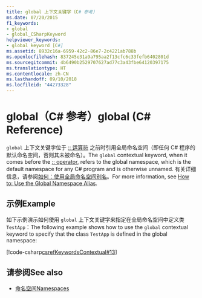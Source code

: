 ```yaml
---
title: global 上下文关键字（C# 参考）
ms.date: 07/20/2015
f1_keywords:
- global
- global_CSharpKeyword
helpviewer_keywords:
- global keyword [C#]
ms.assetid: 8932c16a-6959-42c2-86e7-2c4221ab788b
ms.openlocfilehash: 837245e31a9a795aa2f13cfc6c33fefb6402801d
ms.sourcegitcommit: 4b6490b2529707627ad77c3a43fbe64120397175
ms.translationtype: HT
ms.contentlocale: zh-CN
ms.lasthandoff: 09/10/2018
ms.locfileid: "44273328"
---
```

# <a name="global-c-reference"></a><span data-ttu-id="7ffcd-102">global（C# 参考）</span><span class="sxs-lookup"><span data-stu-id="7ffcd-102">global (C# Reference)</span></span>

<span data-ttu-id="7ffcd-103">`global` 上下文关键字位于 [:: 运算符](../operators/namespace-alias-qualifer.md) 之前时引用全局命名空间（即任何 C# 程序的默认命名空间，否则其未被命名）。</span><span class="sxs-lookup"><span data-stu-id="7ffcd-103">The `global` contextual keyword, when it comes before the [:: operator](../operators/namespace-alias-qualifer.md), refers to the global namespace, which is the default namespace for any C# program and is otherwise unnamed.</span></span> <span data-ttu-id="7ffcd-104">有关详细信息，请参阅[如何：使用全局命名空间别名](../../programming-guide/namespaces/how-to-use-the-global-namespace-alias.md)。</span><span class="sxs-lookup"><span data-stu-id="7ffcd-104">For more information, see [How to: Use the Global Namespace Alias](../../programming-guide/namespaces/how-to-use-the-global-namespace-alias.md).</span></span>

## <a name="example"></a><span data-ttu-id="7ffcd-105">示例</span><span class="sxs-lookup"><span data-stu-id="7ffcd-105">Example</span></span>

<span data-ttu-id="7ffcd-106">如下示例演示如何使用 `global` 上下文关键字来指定在全局命名空间中定义类 `TestApp`：</span><span class="sxs-lookup"><span data-stu-id="7ffcd-106">The following example shows how to use the `global` contextual keyword to specify that the class `TestApp` is defined in the global namespace:</span></span>

[!code-csharp[csrefKeywordsContextual#13](~/samples/snippets/csharp/VS_Snippets_VBCSharp/csrefKeywordsContextual/CS/csrefKeywordsContextual.cs#13)]

## <a name="see-also"></a><span data-ttu-id="7ffcd-107">请参阅</span><span class="sxs-lookup"><span data-stu-id="7ffcd-107">See also</span></span>

- [<span data-ttu-id="7ffcd-108">命名空间</span><span class="sxs-lookup"><span data-stu-id="7ffcd-108">Namespaces</span></span>](../../programming-guide/namespaces/index.md)
